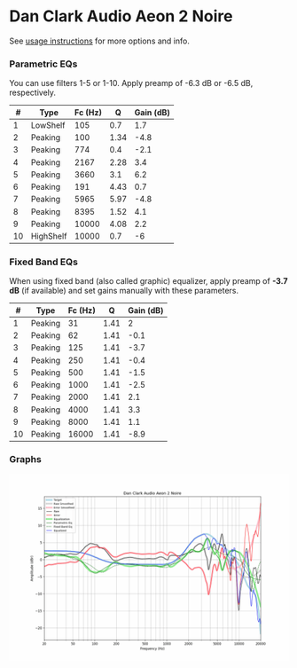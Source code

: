 # Dan Clark Audio Aeon 2 Noire
See [usage instructions](https://github.com/jaakkopasanen/AutoEq#usage) for more options and info.

### Parametric EQs
You can use filters 1-5 or 1-10. Apply preamp of -6.3 dB or -6.5 dB, respectively.

|   # | Type      |   Fc (Hz) |    Q |   Gain (dB) |
|-----|-----------|-----------|------|-------------|
|   1 | LowShelf  |       105 | 0.7  |         1.7 |
|   2 | Peaking   |       100 | 1.34 |        -4.8 |
|   3 | Peaking   |       774 | 0.4  |        -2.1 |
|   4 | Peaking   |      2167 | 2.28 |         3.4 |
|   5 | Peaking   |      3660 | 3.1  |         6.2 |
|   6 | Peaking   |       191 | 4.43 |         0.7 |
|   7 | Peaking   |      5965 | 5.97 |        -4.8 |
|   8 | Peaking   |      8395 | 1.52 |         4.1 |
|   9 | Peaking   |     10000 | 4.08 |         2.2 |
|  10 | HighShelf |     10000 | 0.7  |        -6   |

### Fixed Band EQs
When using fixed band (also called graphic) equalizer, apply preamp of **-3.7 dB** (if available) and set gains manually with these parameters.

|   # | Type    |   Fc (Hz) |    Q |   Gain (dB) |
|-----|---------|-----------|------|-------------|
|   1 | Peaking |        31 | 1.41 |         2   |
|   2 | Peaking |        62 | 1.41 |        -0.1 |
|   3 | Peaking |       125 | 1.41 |        -3.7 |
|   4 | Peaking |       250 | 1.41 |        -0.4 |
|   5 | Peaking |       500 | 1.41 |        -1.5 |
|   6 | Peaking |      1000 | 1.41 |        -2.5 |
|   7 | Peaking |      2000 | 1.41 |         2.1 |
|   8 | Peaking |      4000 | 1.41 |         3.3 |
|   9 | Peaking |      8000 | 1.41 |         1.1 |
|  10 | Peaking |     16000 | 1.41 |        -8.9 |

### Graphs
![](./Dan%20Clark%20Audio%20Aeon%202%20Noire.png)
